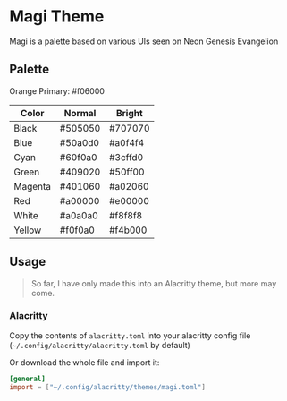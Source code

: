 # Magi Theme

Magi is a palette based on various UIs seen on Neon Genesis Evangelion

## Palette

Orange Primary: #f06000

| Color   | Normal  | Bright  |
| ------- | ------- | ------- |
| Black   | #505050 | #707070 |
| Blue    | #50a0d0 | #a0f4f4 |
| Cyan    | #60f0a0 | #3cffd0 |
| Green   | #409020 | #50ff00 |
| Magenta | #401060 | #a02060 |
| Red     | #a00000 | #e00000 |
| White   | #a0a0a0 | #f8f8f8 |
| Yellow  | #f0f0a0 | #f4b000 |

## Usage

> So far, I have only made this into an Alacritty theme, but more may come.

### Alacritty

Copy the contents of `alacritty.toml` into your alacritty config file (`~/.config/alacritty/alacritty.toml` by default)

Or download the whole file and import it:

```toml
[general]
import = ["~/.config/alacritty/themes/magi.toml"]
```
